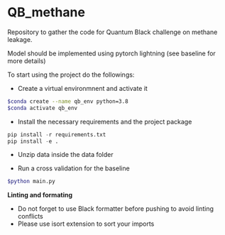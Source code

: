 # QB_methane
Repository to gather the code for Quantum Black challenge on methane leakage.

Model should be implemented using pytorch lightning (see baseline for more details)

To start using the project do the followings:

- Create a virtual environmnent and activate it

```bash
$conda create --name qb_env python=3.8
$conda activate qb_env
```

- Install the necessary requirements and the project package

```python
pip install -r requirements.txt
pip install -e .
```

- Unzip data inside the data folder

- Run a cross validation for the baseline

```bash
$python main.py
```

**Linting and formating**

- Do not forget to use Black formatter before pushing to avoid linting conflicts
- Please use isort extension to sort your imports